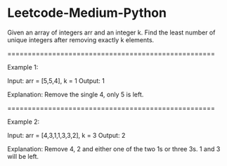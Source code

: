 # Leetcode-Medium-Python

Given an array of integers arr and an integer k. Find the least number of unique integers after removing exactly k elements.

===================================================

Example 1:

Input: arr = [5,5,4], k = 1
Output: 1

Explanation: Remove the single 4, only 5 is left.

===================================================

Example 2:

Input: arr = [4,3,1,1,3,3,2], k = 3
Output: 2

Explanation: Remove 4, 2 and either one of the two 1s or three 3s. 1 and 3 will be left.
